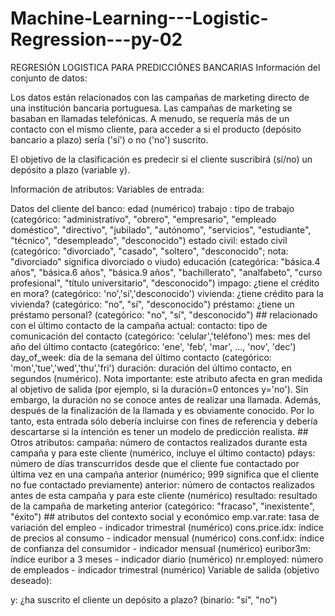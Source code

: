 # Machine-Learning---Logistic-Regression---py-02

REGRESIÓN LOGISTICA PARA PREDICCIÓNES BANCARIAS
Información del conjunto de datos:

Los datos están relacionados con las campañas de marketing directo de una institución bancaria portuguesa. Las campañas de marketing se basaban en llamadas telefónicas. A menudo, se requería más de un contacto con el mismo cliente, para acceder a si el producto (depósito bancario a plazo) sería ('sí') o no ('no') suscrito.

El objetivo de la clasificación es predecir si el cliente suscribirá (sí/no) un depósito a plazo (variable y).

Información de atributos:
Variables de entrada:

Datos del cliente del banco:
edad (numérico)
trabajo : tipo de trabajo (categórico: "administrativo", "obrero", "empresario", "empleado doméstico", "directivo", "jubilado", "autónomo", "servicios", "estudiante", "técnico", "desempleado", "desconocido")
estado civil: estado civil (categórico: "divorciado", "casado", "soltero", "desconocido"; nota: "divorciado" significa divorciado o viudo)
educación (categórica: "básica.4 años", "básica.6 años", "básica.9 años", "bachillerato", "analfabeto", "curso profesional", "título universitario", "desconocido")
impago: ¿tiene el crédito en mora? (categórico: 'no','sí','desconocido')
vivienda: ¿tiene crédito para la vivienda? (categórico: "no", "sí", "desconocido")
préstamo: ¿tiene un préstamo personal? (categórico: "no", "sí", "desconocido") ## relacionado con el último contacto de la campaña actual:
contacto: tipo de comunicación del contacto (categórico: 'celular','teléfono')
mes: mes del año del último contacto (categórico: 'ene', 'feb', 'mar', ..., 'nov', 'dec')
day_of_week: día de la semana del último contacto (categórico: 'mon','tue','wed','thu','fri')
duración: duración del último contacto, en segundos (numérico). Nota importante: este atributo afecta en gran medida al objetivo de salida (por ejemplo, si la duración=0 entonces y='no'). Sin embargo, la duración no se conoce antes de realizar una llamada. Además, después de la finalización de la llamada y es obviamente conocido. Por lo tanto, esta entrada sólo debería incluirse con fines de referencia y debería descartarse si la intención es tener un modelo de predicción realista. ## Otros atributos:
campaña: número de contactos realizados durante esta campaña y para este cliente (numérico, incluye el último contacto)
pdays: número de días transcurridos desde que el cliente fue contactado por última vez en una campaña anterior (numérico; 999 significa que el cliente no fue contactado previamente)
anterior: número de contactos realizados antes de esta campaña y para este cliente (numérico)
resultado: resultado de la campaña de marketing anterior (categórico: "fracaso", "inexistente", "éxito") ## atributos del contexto social y económico
emp.var.rate: tasa de variación del empleo - indicador trimestral (numérico)
cons.price.idx: índice de precios al consumo - indicador mensual (numérico)
cons.conf.idx: índice de confianza del consumidor - indicador mensual (numérico)
euribor3m: índice euribor a 3 meses - indicador diario (numérico)
nr.employed: número de empleados - indicador trimestral (numérico)
Variable de salida (objetivo deseado):

y: ¿ha suscrito el cliente un depósito a plazo? (binario: "sí", "no")
